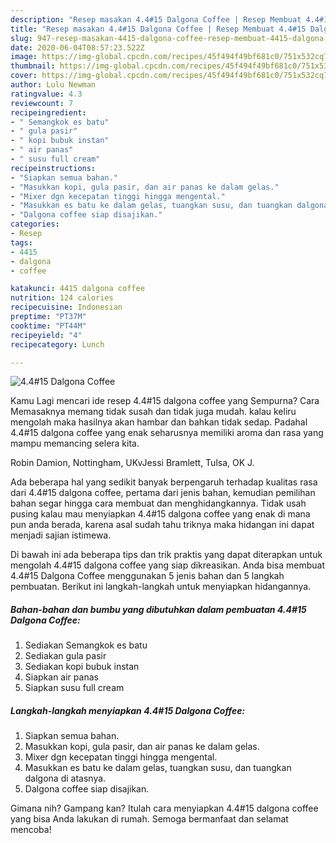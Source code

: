 ```yaml
---
description: "Resep masakan 4.4#15 Dalgona Coffee | Resep Membuat 4.4#15 Dalgona Coffee Yang Enak dan Simpel"
title: "Resep masakan 4.4#15 Dalgona Coffee | Resep Membuat 4.4#15 Dalgona Coffee Yang Enak dan Simpel"
slug: 947-resep-masakan-4415-dalgona-coffee-resep-membuat-4415-dalgona-coffee-yang-enak-dan-simpel
date: 2020-06-04T08:57:23.522Z
image: https://img-global.cpcdn.com/recipes/45f494f49bf681c0/751x532cq70/4415-dalgona-coffee-foto-resep-utama.jpg
thumbnail: https://img-global.cpcdn.com/recipes/45f494f49bf681c0/751x532cq70/4415-dalgona-coffee-foto-resep-utama.jpg
cover: https://img-global.cpcdn.com/recipes/45f494f49bf681c0/751x532cq70/4415-dalgona-coffee-foto-resep-utama.jpg
author: Lulu Newman
ratingvalue: 4.3
reviewcount: 7
recipeingredient:
- " Semangkok es batu"
- " gula pasir"
- " kopi bubuk instan"
- " air panas"
- " susu full cream"
recipeinstructions:
- "Siapkan semua bahan."
- "Masukkan kopi, gula pasir, dan air panas ke dalam gelas."
- "Mixer dgn kecepatan tinggi hingga mengental."
- "Masukkan es batu ke dalam gelas, tuangkan susu, dan tuangkan dalgona di atasnya."
- "Dalgona coffee siap disajikan."
categories:
- Resep
tags:
- 4415
- dalgona
- coffee

katakunci: 4415 dalgona coffee 
nutrition: 124 calories
recipecuisine: Indonesian
preptime: "PT37M"
cooktime: "PT44M"
recipeyield: "4"
recipecategory: Lunch

---
```



![4.4#15 Dalgona Coffee](https://img-global.cpcdn.com/recipes/45f494f49bf681c0/751x532cq70/4415-dalgona-coffee-foto-resep-utama.jpg)

Kamu Lagi mencari ide resep 4.4#15 dalgona coffee yang Sempurna? Cara Memasaknya memang tidak susah dan tidak juga mudah. kalau keliru mengolah maka hasilnya akan hambar dan bahkan tidak sedap. Padahal 4.4#15 dalgona coffee yang enak seharusnya memiliki aroma dan rasa yang mampu memancing selera kita.

Robin Damion, Nottingham, UKvJessi Bramlett, Tulsa, OK J.

Ada beberapa hal yang sedikit banyak berpengaruh terhadap kualitas rasa dari 4.4#15 dalgona coffee, pertama dari jenis bahan, kemudian pemilihan bahan segar hingga cara membuat dan menghidangkannya. Tidak usah pusing kalau mau menyiapkan 4.4#15 dalgona coffee yang enak di mana pun anda berada, karena asal sudah tahu triknya maka hidangan ini dapat menjadi sajian istimewa.


Di bawah ini ada beberapa tips dan trik praktis yang dapat diterapkan untuk mengolah 4.4#15 dalgona coffee yang siap dikreasikan. Anda bisa membuat 4.4#15 Dalgona Coffee menggunakan 5 jenis bahan dan 5 langkah pembuatan. Berikut ini langkah-langkah untuk menyiapkan hidangannya.

<!--inarticleads1-->

##### Bahan-bahan dan bumbu yang dibutuhkan dalam pembuatan 4.4#15 Dalgona Coffee:

1. Sediakan  Semangkok es batu
1. Sediakan  gula pasir
1. Sediakan  kopi bubuk instan
1. Siapkan  air panas
1. Siapkan  susu full cream




<!--inarticleads2-->

##### Langkah-langkah menyiapkan 4.4#15 Dalgona Coffee:

1. Siapkan semua bahan.
1. Masukkan kopi, gula pasir, dan air panas ke dalam gelas.
1. Mixer dgn kecepatan tinggi hingga mengental.
1. Masukkan es batu ke dalam gelas, tuangkan susu, dan tuangkan dalgona di atasnya.
1. Dalgona coffee siap disajikan.




Gimana nih? Gampang kan? Itulah cara menyiapkan 4.4#15 dalgona coffee yang bisa Anda lakukan di rumah. Semoga bermanfaat dan selamat mencoba!
